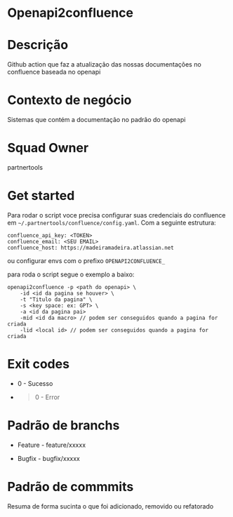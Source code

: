 # Openapi2confluence

# Descrição 

Github action que faz a atualização das nossas documentações no confluence baseada no openapi


# Contexto de negócio 

Sistemas que contém a documentação no padrão do openapi

# Squad Owner

partnertools

# Get started

Para rodar o script voce precisa configurar suas credenciais do confluence em `~/.partnertools/confluence/config.yaml`. Com a seguinte estrutura:

```
confluence_api_key: <TOKEN>
confluence_email: <SEU EMAIL>
confluence_host: https://madeiramadeira.atlassian.net
```

ou configurar envs com o prefixo `OPENAPI2CONFLUENCE_`

para roda o script segue o exemplo a baixo:

```
openapi2confluence -p <path do openapi> \
    -id <id da pagina se houver> \
    -t "Titulo da pagina" \
    -s <key space: ex: GPT> \ 
    -a <id da pagina pai>
    -mid <id da macro> // podem ser conseguidos quando a pagina for criada
    -lid <local id> // podem ser conseguidos quando a pagina for criada
```

# Exit codes

* 0 - Sucesso
* > 0 - Error

# Padrão de branchs

* Feature - feature/xxxxx

* Bugfix - bugfix/xxxxx

# Padrão de commmits

Resuma de forma sucinta o que foi adicionado, removido ou refatorado
